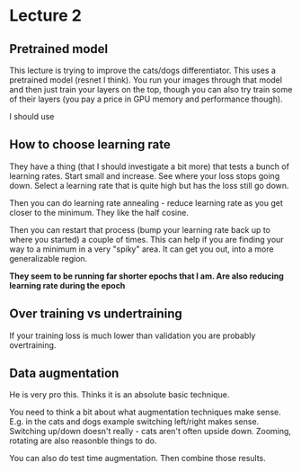# Lecture 2

## Pretrained model
This lecture is trying to improve the cats/dogs differentiator. This uses a pretrained model (resnet I think). You run your images through that model and then just train your layers on the top, though you can also try train some of their layers (you pay a price in GPU memory and performance though).

I should use

## How to choose learning rate

They have a thing (that I should investigate a bit more) that tests a bunch of learning rates. Start small and increase. See where your loss stops going down. Select a learning rate that is quite high but has the loss still go down.

Then you can do learning rate annealing - reduce learning rate as you get closer to the minimum. They like the half cosine.

Then you can restart that process (bump your learning rate back up to where you started) a couple of times. This can help if you are finding your way to a minimum in a very "spiky" area. It can get you out, into a more generalizable region.

**They seem to be running far shorter epochs that I am. Are also reducing learning rate during the epoch**

## Over training vs undertraining
If your training loss is much lower than validation you are probably overtraining.

## Data augmentation
He is very pro this. Thinks it is an absolute basic technique.

You need to think a bit about what augmentation techniques make sense. E.g. in the cats and dogs example switching left/right makes sense. Switching up/down doesn't really - cats aren't often upside down. Zooming, rotating are also reasonble things to do.

You can also do test time augmentation. Then combine those results.
